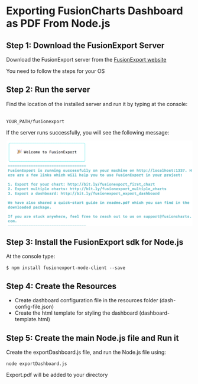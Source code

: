 # Exporting FusionCharts Dashboard as PDF From Node.js

## Step 1: Download the FusionExport Server
Download the FusionExport server from the [FusionExport website](https://www.fusioncharts.com/download/fusionexport?framework=javascript)

You need to follow the steps for your OS

## Step 2: Run the server
Find the location of the installed server and run it by typing at the console:

```

YOUR_PATH/fusionexport
```

If the server runs successfully, you will see the following message:

![FusionExport server screen on console](serverPic.png)

## Step 3: Install the FusionExport sdk for Node.js

At the console type:

```
$ npm install fusionexport-node-client --save
```

## Step 4: Create the Resources
- Create dashboard configuration file in the resources folder (dash-config-file.json)
- Create the html template for styling the dashboard (dashboard-template.html)

## Step 5: Create the main Node.js file and Run it
Create the exportDashboard.js file, and run the Node.js file using:

```
node exportDashboard.js
```

Export.pdf will be added to your directory
